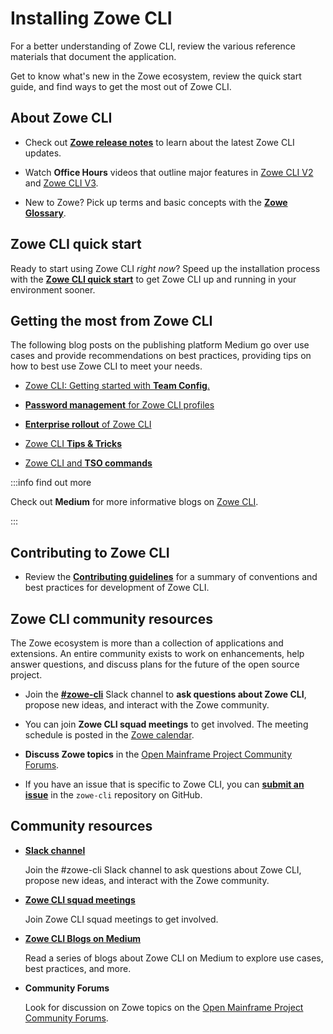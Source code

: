 # Installing Zowe CLI

For a better understanding of Zowe CLI, review the various reference materials that document the application.

Get to know what's new in the Zowe ecosystem, review the quick start guide, and find ways to get the most out of Zowe CLI.

## About Zowe CLI

- Check out [**Zowe release notes**](../whats-new/release-notes/release-notes-overview.md) to learn about the latest Zowe CLI updates.

- Watch **Office Hours** videos that outline major features in [Zowe CLI V2](../getting-started/zowe-office-hours.md) and [Zowe CLI V3](../whats-new/zowe-v3-office-hours.md).

- New to Zowe? Pick up terms and basic concepts with the [**Zowe Glossary**](../appendix/zowe-glossary.md).

## Zowe CLI quick start

Ready to start using Zowe CLI *right now*? Speed up the installation process with the [**Zowe CLI quick start**](../getting-started/cli-getting-started.md) to get Zowe CLI up and running in your environment sooner.

## Getting the most from Zowe CLI

The following blog posts on the publishing platform Medium go over use cases and provide recommendations on best practices, providing tips on how to best use Zowe CLI to meet your needs.

- [Zowe CLI: Getting started with **Team Config**.](https://medium.com/zowe/zowe-cli-team-config-101-be57345ed668)

- [**Password management** for Zowe CLI profiles](https://medium.com/zowe/password-management-for-zowe-cli-profiles-c57f64d1fe88)

- [**Enterprise rollout** of Zowe CLI](https://medium.com/zowe/enterprise-rollout-of-zowe-cli-2b0a84357de3)

- [Zowe CLI **Tips & Tricks**](https://medium.com/modern-mainframe/zowe-cli-tips-tricks-79607b8dbd4e)

- [Zowe CLI and **TSO commands**](https://medium.com/zowe/zowe-ci-and-tso-commands-14e5445fca1e)

:::info find out more

Check out **Medium** for more informative blogs on [Zowe CLI](https://medium.com/zowe/search?q=Zowe%20CLI).

:::

## Contributing to Zowe CLI

- Review the [**Contributing guidelines**](https://github.com/zowe/zowe-cli/blob/master/CONTRIBUTING.md) for a summary of conventions and best practices for development of Zowe CLI.

## Zowe CLI community resources

The Zowe ecosystem is more than a collection of applications and extensions. An entire community exists to work on enhancements, help answer questions, and discuss plans for the future of the open source project.

- Join the [**#zowe-cli**](https://openmainframeproject.slack.com/archives/CC8AALGN6) Slack channel to **ask questions about Zowe CLI**, propose new ideas, and interact with the Zowe community.

- You can join **Zowe CLI squad meetings** to get involved. The meeting schedule is posted in the [Zowe calendar](https://zoom-lfx.platform.linuxfoundation.org/meetings/zowe).

- **Discuss Zowe topics** in the [Open Mainframe Project Community Forums](https://community.openmainframeproject.org/c/zowe).

- If you have an issue that is specific to Zowe CLI, you can [**submit an issue**](https://github.com/zowe/zowe-cli/issues/new/choose) in the `zowe-cli` repository on GitHub.

## Community resources 

- [**Slack channel**](https://openmainframeproject.slack.com/)
   
   Join the #zowe-cli Slack channel to ask questions about Zowe CLI, propose new ideas, and interact with the Zowe community. 

- [**Zowe CLI squad meetings**](https://zoom-lfx.platform.linuxfoundation.org/meetings/zowe)

   Join Zowe CLI squad meetings to get involved.

- [**Zowe CLI Blogs on Medium**](https://medium.com/zowe/search?q=Zowe%20CLI) 

   Read a series of blogs about Zowe CLI on Medium to explore use cases, best practices, and more. 

- **Community Forums**

   Look for discussion on Zowe topics on the [Open Mainframe Project Community Forums](https://community.openmainframeproject.org/c/zowe).
